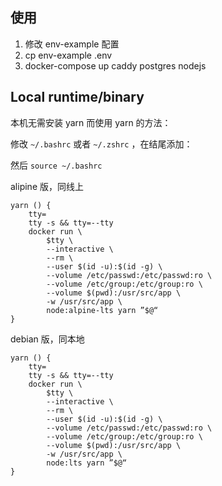 ## 使用
1. 修改 env-example 配置
2. cp env-example .env
3. docker-compose up  caddy postgres nodejs  


## Local runtime/binary

本机无需安装 yarn 而使用 yarn 的方法：

修改  `~/.bashrc` 或者  `~/.zshrc` ，在结尾添加：

然后 `source ~/.bashrc`

alipine 版，同线上

```
yarn () {
    tty=
    tty -s && tty=--tty
    docker run \
        $tty \
        --interactive \
        --rm \
        --user $(id -u):$(id -g) \
        --volume /etc/passwd:/etc/passwd:ro \
        --volume /etc/group:/etc/group:ro \
        --volume $(pwd):/usr/src/app \
        -w /usr/src/app \
        node:alpine-lts yarn ”$@“
}
```

debian 版，同本地

```
yarn () {
    tty=
    tty -s && tty=--tty
    docker run \
        $tty \
        --interactive \
        --rm \
        --user $(id -u):$(id -g) \
        --volume /etc/passwd:/etc/passwd:ro \
        --volume /etc/group:/etc/group:ro \
        --volume $(pwd):/usr/src/app \
        -w /usr/src/app \
        node:lts yarn ”$@“
}
```
